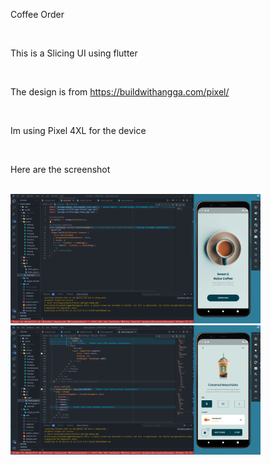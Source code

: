 Coffee Order

<br>

This is a Slicing UI using flutter

<br>

The design is from https://buildwithangga.com/pixel/

<br>

Im using Pixel 4XL for the device

<br>

Here are the screenshot

<br>

<img src="https://github.com/dyavas21/Coffee-Order/blob/main/1.png" width="400" /> 
<br>
<img src="https://github.com/dyavas21/Coffee-Order/blob/main/2.png" width="400" />


